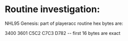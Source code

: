 # Routine investigation:
NHL95 Genesis: part of playeracc routine hex bytes are:

3400 3601 C5C2 C7C3 D782 -- first 16 bytes are exact